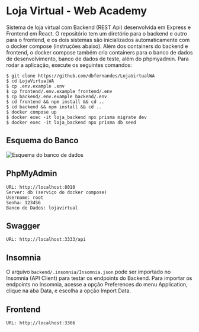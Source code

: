 # Loja Virtual - Web Academy

Sistema de loja virtual com Backend (REST Api) desenvolvida em Express e Frontend em React. O repositório tem um diretório para o backend e outro para o frontend, e os dois sistemas são inicializados automaticamente com o docker compose (instruções abaixo). Além dos containers do backend e frontend, o docker compose também cria containers para o banco de dados de desenvolvimento, banco de dados de teste, além do phpmyadmin. Para rodar a aplicação, execute os seguintes comandos:

```
$ git clone https://github.com/dbfernandes/LojaVirtualWA
$ cd LojaVirtualWA
$ cp .env.example .env
$ cp frontend/.env.example frontend/.env
$ cp backend/.env.example backend/.env
$ cd frontend && npm install && cd ..
$ cd backend && npm install && cd ..
$ docker compose up
$ docker exec -it loja_backend npx prisma migrate dev
$ docker exec -it loja_backend npx prisma db seed
```

## Esquema do Banco
<img src="https://webdev2.icomp.ufam.edu.br/wa/esquema.png" alt="Esquema do banco de dados">

## PhpMyAdmin

```
URL: http://localhost:8010
Server: db (serviço do docker compose)
Username: root
Senha: 123456
Banco de Dados: lojavirtual
```

## Swagger
```
URL: http://localhost:3333/api
```

## Insomnia

O arquivo `backend/.insomnia/Insomnia.json` pode ser importado no Insomnia (API Client) para testar os endpoints do Backend. Para importar os endpoints no Insomnia, acesse a opção Preferences do menu Application, clique na aba Data, e escolha a opção Import Data.

## Frontend
```
URL: http://localhost:3366
```
